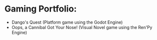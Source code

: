   # Gaming Portfolio:
   
   - Dango's Quest (Platform game using the Godot Engine)
   - Oops, a Cannibal Got Your Nose! (Visual Novel game using the Ren'Py Engine)

